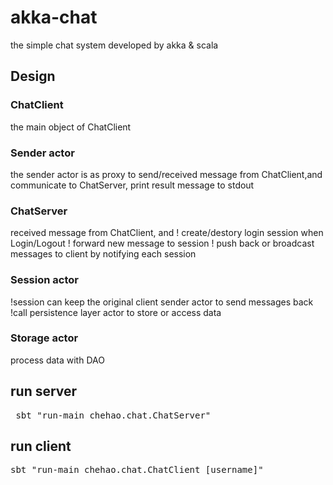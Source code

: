 # akka-chat
the simple chat system developed by akka & scala

## Design
### ChatClient 
the main object of ChatClient
### Sender actor
the sender actor is as proxy to send/received message from ChatClient,and communicate to ChatServer, 
print result message to stdout
### ChatServer
received message from ChatClient, and 
! create/destory login session when Login/Logout
! forward new message to session 
! push back or broadcast messages to client by notifying each session
### Session actor
!session can keep the original client sender actor to send messages back
!call persistence layer actor to store or access data
### Storage actor 
process data with DAO

## run server
<pre> sbt "run-main chehao.chat.ChatServer" </pre>

## run client
<pre>
sbt "run-main chehao.chat.ChatClient [username]"
</pre>
